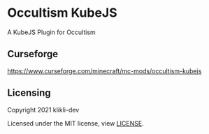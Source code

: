 # Occultism KubeJS
A KubeJS Plugin for Occultism

## Curseforge
https://www.curseforge.com/minecraft/mc-mods/occultism-kubejs

## Licensing
Copyright 2021 klikli-dev

Licensed under the MIT license, view [LICENSE](./LICENSE).